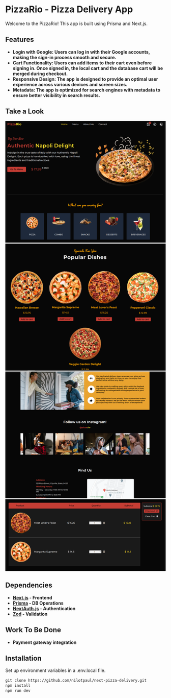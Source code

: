 # PizzaRio - Pizza Delivery App
Welcome to the PizzaRio! This app is built using Prisma and Next.js.

## Features
- **Login with Google: Users can log in with their Google accounts, making the sign-in process smooth and secure.**
- **Cart Functionality: Users can add items to their cart even before signing in. Once signed in, the local cart and the database cart will be merged during checkout.**
- **Responsive Design: The app is designed to provide an optimal user experience across various devices and screen sizes.**
- **Metadata: The app is optimized for search engines with metadata to ensure better visibility in search results.**

## Take a Look
![](.gitres/p1.png)
![](.gitres/p2.png)
![](.gitres/p3.png)
![](.gitres/p4.png)

## Dependencies
- **[Next.js](https://nextjs.org/) - Frontend**
- **[Prisma](https://www.prisma.io/) - DB Operations**
- **[NextAuth.js](https://next-auth.js.org/) - Authentication**
- **[Zod](https://zod.dev/) - Validation**

## Work To Be Done
- **Payment gateway integration**

## Installation
Set up environment variables in a .env.local file.
```
git clone https://github.com/nilotpaul/next-pizza-delivery.git
npm install
npm run dev
```
